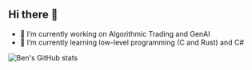## Hi there 👋
- 🔭 I’m currently working on Algorithmic Trading and GenAI
- 🌱 I’m currently learning low-level programming (C and Rust) and C#

![Ben's GitHub stats](https://github-readme-stats.vercel.app/api?username=benson-nderitu&show_icons=true&theme=radical)

<!--
**benson-nderitu/benson-nderitu** is a ✨ _special_ ✨ repository because its `README.md` (this file) appears on your GitHub profile.

Here are some ideas to get you started:

- 🔭 I’m currently working on ...
- 🌱 I’m currently learning ...
- 👯 I’m looking to collaborate on ...
- 🤔 I’m looking for help with ...
- 💬 Ask me about ...
- 📫 How to reach me: ...
- 😄 Pronouns: ...
- ⚡ Fun fact: ...
-->
